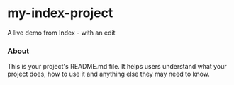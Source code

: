 my-index-project
================

A live demo from Index - with an edit

### About

This is your project's README.md file. It helps users understand what your
project does, how to use it and anything else they may need to know.
